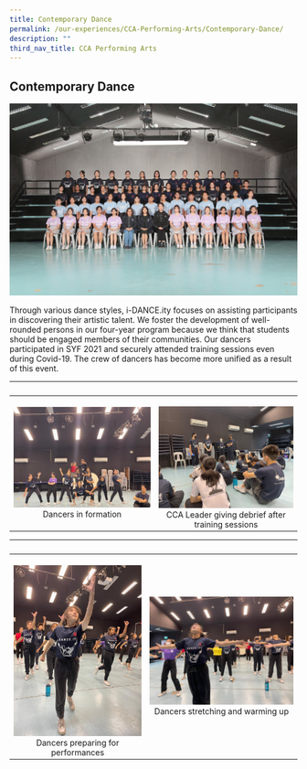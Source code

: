 ```yaml
---
title: Contemporary Dance
permalink: /our-experiences/CCA-Performing-Arts/Contemporary-Dance/
description: ""
third_nav_title: CCA Performing Arts
---
```

## Contemporary Dance

![](/images/JS1_Contemporary%20Dance.jpg)

Through various dance styles, i-DANCE.ity focuses on assisting participants in discovering their artistic talent. We foster the development of well-rounded persons in our four-year program because we think that students should be engaged members of their communities. Our dancers participated in SYF 2021 and securely attended training sessions even during Covid-19. The crew of dancers has become more unified as a result of this event.

|   |   |  
|---|---|  
| ![](/images/JS2_Dance_1.jpg)<center>Dancers in formation</center> |  ![](/images/JS3_Dance_2.jpg)<center>CCA Leader giving debrief after training sessions</center> |

|   |   |  
|---|---|  
| ![](/images/JS4_Dance_3.jpg) <center>Dancers preparing for performances</center> | ![](/images/JS5_Dance_4.jpg)<center>Dancers stretching and warming up</center> |